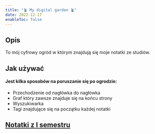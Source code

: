 ```yaml
---
title: "🪴 My digital garden 🪴"
date: 2022-12-17
enableToc: false
---
```

## **Opis**
To mój cyfrowy ogród w którym znajdują się moje notatki ze studiów.

## Jak używać
#### Jest kilka sposobów na poruszanie się po ogrodzie:

- Przechodzenie od nagłówka do nagłówka 
- Graf który zawsze znajduje się na końcu strony
- Wyszukiwarka
- Tagi znajdujące się na początku każdej notatki

## [Notatki z I semestru](I%20semestr/I%20Semestr.md)
